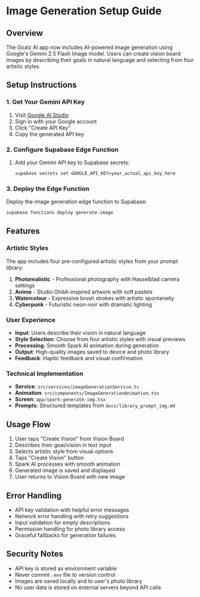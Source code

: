 # Image Generation Setup Guide

## Overview
The Goalz AI app now includes AI-powered image generation using Google's Gemini 2.5 Flash Image model. Users can create vision board images by describing their goals in natural language and selecting from four artistic styles.

## Setup Instructions

### 1. Get Your Gemini API Key
1. Visit [Google AI Studio](https://aistudio.google.com/app/apikey)
2. Sign in with your Google account
3. Click "Create API Key"
4. Copy the generated API key

### 2. Configure Supabase Edge Function
1. Add your Gemini API key to Supabase secrets:
   ```bash
   supabase secrets set GOOGLE_API_KEY=your_actual_api_key_here
   ```

### 3. Deploy the Edge Function
Deploy the image generation edge function to Supabase:
```bash
supabase functions deploy generate-image
```

## Features

### Artistic Styles
The app includes four pre-configured artistic styles from your prompt library:

1. **Photorealistic** - Professional photography with Hasselblad camera settings
2. **Anime** - Studio Ghibli-inspired artwork with soft pastels
3. **Watercolour** - Expressive brush strokes with artistic spontaneity
4. **Cyberpunk** - Futuristic neon-noir with dramatic lighting

### User Experience
- **Input**: Users describe their vision in natural language
- **Style Selection**: Choose from four artistic styles with visual previews
- **Processing**: Smooth Spark AI animation during generation
- **Output**: High-quality images saved to device and photo library
- **Feedback**: Haptic feedback and visual confirmation

### Technical Implementation
- **Service**: `src/services/imageGenerationService.ts`
- **Animation**: `src/components/ImageGenerationAnimation.tsx`
- **Screen**: `app/spark-generate-img.tsx`
- **Prompts**: Structured templates from `docs/library_prompt_img.md`

## Usage Flow
1. User taps "Create Vision" from Vision Board
2. Describes their goal/vision in text input
3. Selects artistic style from visual options
4. Taps "Create Vision" button
5. Spark AI processes with smooth animation
6. Generated image is saved and displayed
7. User returns to Vision Board with new image

## Error Handling
- API key validation with helpful error messages
- Network error handling with retry suggestions
- Input validation for empty descriptions
- Permission handling for photo library access
- Graceful fallbacks for generation failures

## Security Notes
- API key is stored as environment variable
- Never commit `.env` file to version control
- Images are saved locally and to user's photo library
- No user data is stored on external servers beyond API calls
